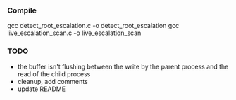 ### Compile
gcc detect_root_escalation.c -o detect_root_escalation
gcc live_escalation_scan.c -o live_escalation_scan

### TODO
- the buffer isn't flushing between the write by the parent process and the read of the child process
- cleanup, add comments
- update README
